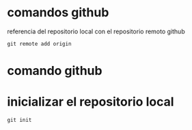
# comandos github
referencia del repositorio local con el repositorio remoto github
````
git remote add origin 
````

# comando github
# inicializar el repositorio local
```   
git init 
```
